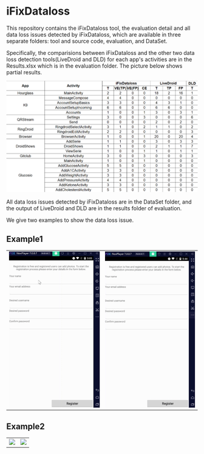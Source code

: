 # iFixDataloss
This repository contains the iFixDataloss tool, the evaluation detail and all data loss issues detected by iFixDataloss, which are available in three separate folders: tool and source code, evaluation, and DataSet.

Specifically, the comparisions between iFixDataloss and the other two data loss detection tools(LiveDroid and DLD) for each app's activities are in the Results.xlsx which is in the evaluation folder. The picture below shows partial results.
<p align="left"><img src="pictures/results.png" /></div>

All data loss issues detected by iFixDataloss are in the DataSet folder, and the output of LiveDroid and DLD are in the results folder of evaluation.

We give two examples to show the data loss issue.

## Example1
<table><tr>
<td><img src="videos/dataloss1.gif" border=0></td>
<td><img src="videos/fix1.gif" border=0></td>
</tr></table>

## Example2
<table><tr>
<td><img src="videos/dataloss2.gif" border=0></td>
<td><img src="videos/fix2.gif" border=0></td>
</tr></table>